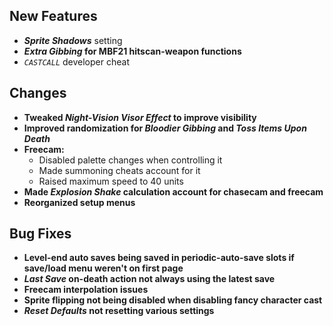 ## New Features

- **_Sprite Shadows_** setting
- **_Extra Gibbing_ for MBF21 hitscan-weapon functions**
- *`CASTCALL`* developer cheat

## Changes

- **Tweaked _Night-Vision Visor Effect_ to improve visibility**
- **Improved randomization for _Bloodier Gibbing_ and _Toss Items Upon Death_**
- **Freecam:**
  - Disabled palette changes when controlling it
  - Made summoning cheats account for it
  - Raised maximum speed to 40 units
- **Made _Explosion Shake_ calculation account for chasecam and freecam**
- **Reorganized setup menus**

## Bug Fixes

- **Level-end auto saves being saved in periodic-auto-save slots if save/load menu weren't on first page**
- **_Last Save_ on-death action not always using the latest save**
- **Freecam interpolation issues**
- **Sprite flipping not being disabled when disabling fancy character cast**
- **_Reset Defaults_ not resetting various settings**
